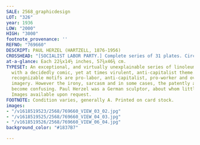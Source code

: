 ```yaml
---
SALE: 2568_graphicdesign
LOT: "326"
year: 1936
LOW: "2000"
HIGH: "3000"
footnote_provenance: ''
REFNO: "769660"
DESCRIPT: PAUL HERZEL (HARTZELL, 1876-1956)
CROSSHEAD: "[SOCIALIST LABOR PARTY.] Complete series of 31 plates. Circa 1936."
at-a-glance: Each 22¾x14½ inches, 57¾x46¾ cm.
TYPESET: An exceptional, and virtually unexplainable series of linoleum-cut prints
  with a decidedly comic, yet at times virulent, anti-capitalist theme. Amongst the
  recognizable motifs are pro-labor, anti-capitalist, pro-worker and overall socialist
  imagery. However the irony, sarcasm and in some cases, the patently absurd messages,
  become confusing. Paul Herzel was a German sculptor, about whom little is known.
  Images available upon request.
FOOTNOTE: Condition varies, generally A. Printed on card stock.
images:
- "/v1618519523/2568/769660_VIEW_03_02.jpg"
- "/v1618519525/2568/769660_VIEW_04_03.jpg"
- "/v1618519526/2568/769660_VIEW_06_04.jpg"
background_color: "#1837B7"

---
```

